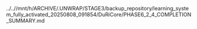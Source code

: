 ../..//mnt/h/ARCHIVE/.UNWRAP/STAGE3/backup_repository/learning_system_fully_activated_20250808_091854/DuRiCore/PHASE6_2_4_COMPLETION_SUMMARY.md